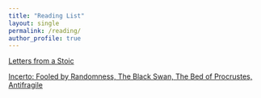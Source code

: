 ```yaml
---
title: "Reading List"
layout: single
permalink: /reading/
author_profile: true
---
```

[Letters from a Stoic](https://amzn.to/2W2VWRL)



[Incerto: Fooled by Randomness, The Black Swan, The Bed of Procrustes, Antifragile](https://amzn.to/2DnpPFd)
